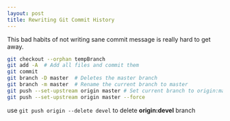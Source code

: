 ```yaml
---
layout: post
title: Rewriting Git Commit History
---
```


This bad habits of not writing sane commit message is really hard to get away.

```bash
git checkout --orphan tempBranch
git add -A  # Add all files and commit them
git commit
git branch -D master  # Deletes the master branch
git branch -m master  # Rename the current branch to master
git push --set-upstream origin master # Set current branch to origin:master
git push --set-upstream origin master --force
```

use `git push origin --delete devel` to delete __origin:devel__ branch